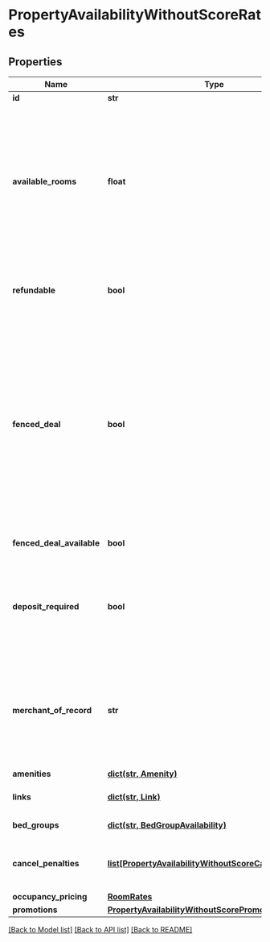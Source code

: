 # PropertyAvailabilityWithoutScoreRates

## Properties
Name | Type | Description | Notes
------------ | ------------- | ------------- | -------------
**id** | **str** | Unique Identifier for a rate. | 
**available_rooms** | **float** | The number of bookable rooms remaining with this rate in EPS inventory. Use this value to create rules for urgency messaging to alert users to low availability on busy travel dates or at popular properties. If the value returns as 2147483647 (max int value), the actual value could not be determined. Ensure your urgency messaging ignores such instances when returned. | 
**refundable** | **bool** | Indicates if the rate is fully refundable at the time of booking. Cancel penalties may still apply. Please refer to the cancel penalties section for reference. | 
**fenced_deal** | **bool** | Indicates that a \&quot;Member Only Deal\&quot; discount has been applied to the rate. Partners must be enabled to receive \&quot;Member Only Deals\&quot; to benefit from this parameter. If interested, partners should speak to their account representatives. This parameter can be used to merchandise if a \&quot;Member Only Deal\&quot; has been applied which will help partners to drive loyalty. In addition, it can be used by OTA&#39;s to create an opaque but public shopping experience. | 
**fenced_deal_available** | **bool** | Indicates if a \&quot;Member Only Deal\&quot; is available for this rate. | 
**deposit_required** | **bool** | If a deposit is required for the rate, this value will be &#x60;true&#x60;. A \&quot;deposit_policies\&quot; link will be included in this response to retrieve more information about the deposit, including amounts and timing. | 
**merchant_of_record** | **str** | * &#x60;expedia&#x60; - Payment is taken by Expedia. The payment options avaliable can be discovered using the \&quot;payment-options\&quot; link in the response. This includes AFFILIATE_COLLECT payments. * &#x60;property&#x60; - Payment is taken by the property.  | 
**amenities** | [**dict(str, Amenity)**](Amenity.md) | Room amenities. | [optional] 
**links** | [**dict(str, Link)**](Link.md) | A map of links, including links to request payment options and deposit policies. | 
**bed_groups** | [**dict(str, BedGroupAvailability)**](BedGroupAvailability.md) | A map of the room&#39;s bed groups. | [optional] 
**cancel_penalties** | [**list[PropertyAvailabilityWithoutScoreCancelPenalties]**](PropertyAvailabilityWithoutScoreCancelPenalties.md) | Array of &#x60;cancel_penalty&#x60; objects containing cancel penalty information. Will not be populated on non refundable. | [optional] 
**occupancy_pricing** | [**RoomRates**](RoomRates.md) |  | 
**promotions** | [**PropertyAvailabilityWithoutScorePromotions**](PropertyAvailabilityWithoutScorePromotions.md) |  | [optional] 

[[Back to Model list]](../README.md#documentation-for-models) [[Back to API list]](../README.md#documentation-for-api-endpoints) [[Back to README]](../README.md)


